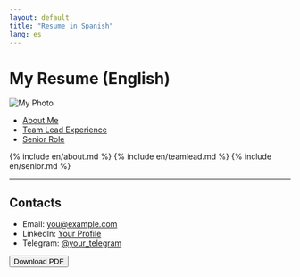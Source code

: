```yaml
---
layout: default
title: "Resume in Spanish"
lang: es
---
```


# My Resume (English)
![My Photo](/assets/images/myphoto.jpg)

- [About Me](#about-me)
- [Team Lead Experience](#team-lead)
- [Senior Role](#senior)

{% include en/about.md %}
{% include en/teamlead.md %}
{% include en/senior.md %}

---

## Contacts
- Email: [you@example.com](mailto:you@example.com)
- LinkedIn: [Your Profile](https://www.linkedin.com/in/yourprofile)
- Telegram: [@your_telegram](https://t.me/your_telegram)

<button onclick="printPage()">Download PDF</button>
